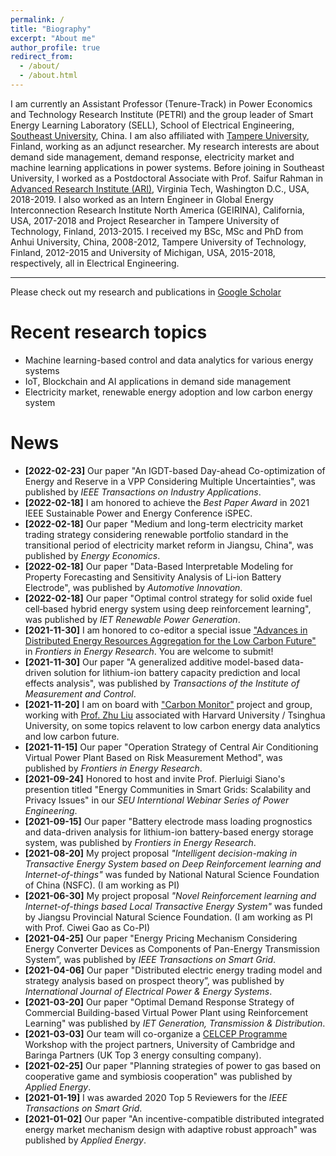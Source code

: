 ```yaml
---
permalink: /
title: "Biography"
excerpt: "About me"
author_profile: true
redirect_from: 
  - /about/
  - /about.html
---
```


I am currently an Assistant Professor (Tenure-Track) in Power Economics and Technology Research Institute (PETRI) and the group leader of Smart Energy Learning Laboratory (SELL), School of Electrical Engineering, [Southeast University](https://www.seu.edu.cn/), China. I am also affiliated with [Tampere University](https://www.tuni.fi/en), Finland, working as an adjunct researcher. My research interests are about demand side management, demand response, electricity market and machine learning applications in power systems. Before joining in Southeast University, I worked as a Postdoctoral Associate with Prof. Saifur Rahman in [Advanced Research Institute (ARI)](https://ari.vt.edu/), Virginia Tech, Washington D.C., USA, 2018-2019. I also worked as an Intern Engineer in Global Energy Interconnection Research Institute North America (GEIRINA), California, USA, 2017-2018 and Project Researcher in Tampere University of Technology, Finland, 2013-2015. I received my BSc, MSc and PhD from Anhui University, China, 2008-2012, Tampere University of Technology, Finland, 2012-2015 and University of Michigan, USA, 2015-2018, respectively, all in Electrical Engineering. 

------
Please check out my research and publications in [Google Scholar](https://scholar.google.com/citations?user=4Ty4Y_MAAAAJ&hl=en)


Recent research topics
======
- Machine learning-based control and data analytics for various energy systems
- IoT, Blockchain and AI applications in demand side management
- Electricity market, renewable energy adoption and low carbon energy system


News
======
- **[2022-02-23]** Our paper "An IGDT-based Day-ahead Co-optimization of Energy and Reserve in a VPP Considering Multiple Uncertainties", was published by *IEEE Transactions on Industry Applications*. 
- **[2022-02-18]** I am honored to achieve the *Best Paper Award* in 2021 IEEE Sustainable Power and Energy Conference iSPEC.
- **[2022-02-18]** Our paper "Medium and long-term electricity market trading strategy considering renewable portfolio standard in the transitional period of electricity market reform in Jiangsu, China", was published by *Energy Economics*.
- **[2022-02-18]** Our paper "Data-Based Interpretable Modeling for Property Forecasting and Sensitivity Analysis of Li-ion Battery Electrode", was published by *Automotive Innovation*.
- **[2022-02-18]** Our paper "Optimal control strategy for solid oxide fuel cell‐based hybrid energy system using deep reinforcement learning", was published by *IET Renewable Power Generation*.
- **[2021-11-30]** I am honored to co-editor a special issue ["Advances in Distributed Energy Resources Aggregation for the Low Carbon Future"](https://www.frontiersin.org/research-topics/28426/advances-in-distributed-energy-resources-aggregation-for-the-low-carbon-future) in *Frontiers in Energy Research*. You are welcome to submit!
- **[2021-11-30]** Our paper "A generalized additive model-based data-driven solution for lithium-ion battery capacity prediction and local effects analysis", was published by *Transactions of the Institute of Measurement and Control*.
- **[2021-11-20]** I am on board with ["Carbon Monitor"](https://carbonmonitor.org/) project and group, working with [Prof. Zhu Liu](https://scholar.harvard.edu/zhu) associated with Harvard University / Tsinghua University, on some topics relavent to low carbon energy data analytics and low carbon future.
- **[2021-11-15]** Our paper "Operation Strategy of Central Air Conditioning Virtual Power Plant Based on Risk Measurement Method", was published by *Frontiers in Energy Research*.
- **[2021-09-24]** Honored to host and invite Prof. Pierluigi Siano's presention titled "Energy Communities in Smart Grids: Scalability and Privacy Issues" in our *SEU Interntional Webinar Series of Power Engineering*.
- **[2021-09-15]** Our paper "Battery electrode mass loading prognostics and data-driven analysis for lithium-ion battery-based energy storage system, was published by *Frontiers in Energy Research*.
- **[2021-08-20]** My project proposal *"Intelligent decision-making in Transactive Energy System based on Deep Reinforcement learning and Internet-of-things"* was funded by National Natural Science Foundation of China (NSFC). (I am working as PI)
- **[2021-06-30]** My project proposal *"Novel Reinforcement learning and Internet-of-things based Local Transactive Energy System"* was funded by Jiangsu Provincial Natural Science Foundation. (I am working as PI with Prof. Ciwei Gao as Co-PI)
- **[2021-04-25]** Our paper "Energy Pricing Mechanism Considering Energy Converter Devices as Components of Pan-Energy Transmission System”, was published by *IEEE Transactions on Smart Grid*.
- **[2021-04-06]** Our paper "Distributed electric energy trading model and strategy analysis based on prospect theory”, was published by *International Journal of Electrical Power & Energy Systems*.
- **[2021-03-20]** Our paper "Optimal Demand Response Strategy of Commercial Building-based Virtual Power Plant using Reinforcement Learning" was published by *IET Generation, Transmission & Distribution*.
- **[2021-03-03]**  Our team will co-organize a [CELCEP Programme](https://www.celcep.com/about-us/programme-intro) Workshop with the project partners, University of Cambridge and Baringa Partners (UK Top 3 energy consulting company). 
- **[2021-02-25]**  Our paper "Planning strategies of power to gas based on cooperative game and symbiosis cooperation" was published by *Applied Energy*.
- **[2021-01-19]**  I was awarded 2020 Top 5 Reviewers for the *IEEE Transactions on Smart Grid*.
- **[2021-01-02]**  Our paper "An incentive-compatible distributed integrated energy market mechanism design with adaptive robust approach" was published by *Applied Energy*.

